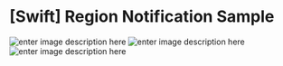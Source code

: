 # [Swift] Region Notification Sample

![enter image description here](https://img.shields.io/badge/Version-0.9.1-green)  ![enter image description here](https://img.shields.io/badge/Platform-iOS-blue)  ![enter image description here](https://img.shields.io/badge/Swift%205-compatible-orange)
